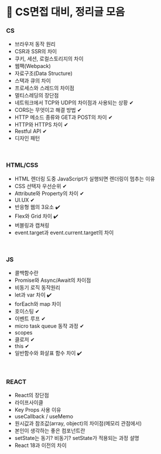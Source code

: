 # 🥜 CS면접 대비, 정리글 모음

### CS

- 브라우저 동작 원리
- CSR과 SSR의 차이
- 쿠키, 세션, 로컬스토리지의 차이
- 웹팩(Webpack)
- 자료구조(Data Structure)
- 스택과 큐의 차이
- 프로세스와 스레드의 차이점
- 멀티스레딩의 장단점
- 네트워크에서 TCP와 UDP의 차이점과 사용되는 상황 ✔
- CORS는 무엇이고 해결 방법 ✔
- HTTP 메소드 종류와 GET과 POST의 차이 ✔
- HTTP와 HTTPS 차이 ✔
- Restful API ✔
- 디자인 패턴

<br />

### HTML/CSS

- HTML 렌더링 도중 JavaScript가 실행되면 렌더링이 멈추는 이유
- CSS 선택자 우선순위 ✔
- Attribute와 Property의 차이 ✔
- UI.UX ✔
- 반응형 웹의 3요소 ✔️
- Flex와 Grid 차이 ✔️
- 버블링과 캡쳐링
- event.target과 event.current.target의 차이

<br />

### JS

- 콜백함수란
- Promise와 Async/Await의 차이점
- 비동기 로직 동작원리
- let과 var 차이 ✔️
- forEach와 map 차이
- 호이스팅 ✔
- 이벤트 루프 ✔
- micro task queue 동작 과정 ✔
- scopes
- 클로저 ✔
- this ✔
- 일반함수와 화살표 함수 차이 ✔️

<br />

### REACT

- React의 장단점
- 라이프사이클
- Key Props 사용 이유
- useCallback / useMemo
- 원시값과 참조값(array, object)의 차이점(메모리 관점에서)
- 본인이 생각하는 좋은 컴포넌트란
- setState는 동기? 비동기? setState가 적용되는 과정 설명
- React 18과 이전의 차이

<br />
